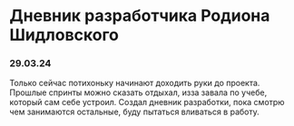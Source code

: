 # Дневник разработчика Родиона Шидловского
### 29.03.24
Только сейчас потихоньку начинают доходить руки до проекта. Прошлые спринты можно сказать отдыхал, изза завала по учебе, который сам себе устроил.
Создал дневник разработки, пока смотрю чем занимаются остальные, буду пытаться вливаться в работу.